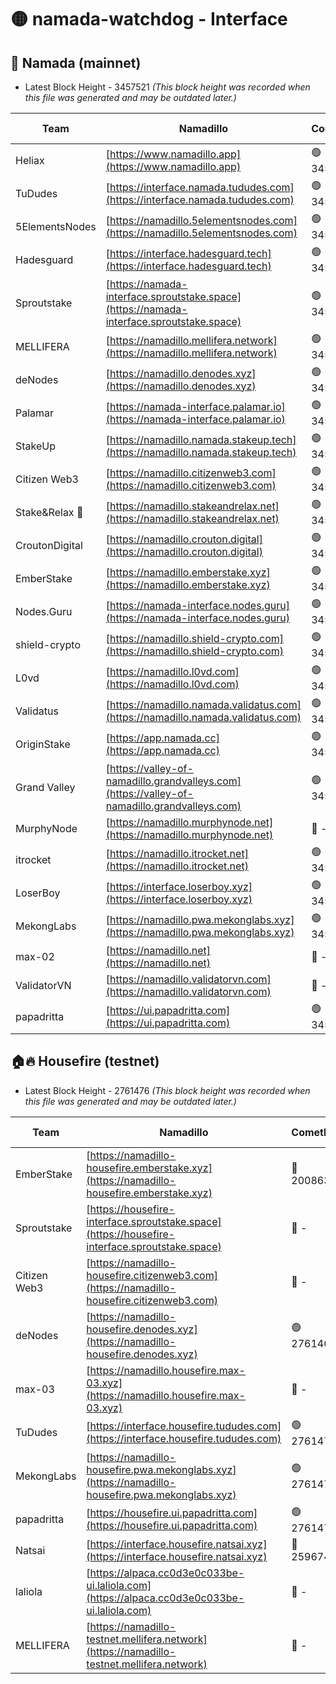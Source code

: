 # 🟡 namada-watchdog - Interface

## 🚀 Namada (mainnet)
- Latest Block Height - 3457521 *(This block height was recorded when this file was generated and may be outdated later.)*

| Team | Namadillo | CometBFT | Indexer | MASP Indexer |
|-|-|-|-|-|
| Heliax | [https://www.namadillo.app](https://www.namadillo.app) | 🟢 3457491 | 🟢 3457491 | 🟢 3457491 |
| TuDudes | [https://interface.namada.tududes.com](https://interface.namada.tududes.com) | 🟢 3457492 | 🟢 3457492 | 🟢 3457492 |
| 5ElementsNodes | [https://namadillo.5elementsnodes.com](https://namadillo.5elementsnodes.com) | 🟢 3457492 | 🔴 - | 🔴 - |
| Hadesguard | [https://interface.hadesguard.tech](https://interface.hadesguard.tech) | 🟢 3457497 | 🟢 3457497 | 🟢 3457496 |
| Sproutstake | [https://namada-interface.sproutstake.space](https://namada-interface.sproutstake.space) | 🟢 3457497 | 🟢 3457497 | 🟢 3457497 |
| MELLIFERA | [https://namadillo.mellifera.network](https://namadillo.mellifera.network) | 🟢 3457499 | 🟢 3457499 | 🟢 3457499 |
| deNodes | [https://namadillo.denodes.xyz](https://namadillo.denodes.xyz) | 🟢 3457499 | 🟢 3457499 | 🟢 3457499 |
| Palamar | [https://namada-interface.palamar.io](https://namada-interface.palamar.io) | 🟢 3457500 | 🟢 3457500 | 🟢 3457500 |
| StakeUp | [https://namadillo.namada.stakeup.tech](https://namadillo.namada.stakeup.tech) | 🟢 3457501 | 🟢 3457501 | 🟢 3457501 |
| Citizen Web3 | [https://namadillo.citizenweb3.com](https://namadillo.citizenweb3.com) | 🟢 3457502 | 🟢 3457501 | 🟢 3457502 |
| Stake&Relax 🦥 | [https://namadillo.stakeandrelax.net](https://namadillo.stakeandrelax.net) | 🟢 3457502 | 🟢 3457502 | 🟢 3457502 |
| CroutonDigital | [https://namadillo.crouton.digital](https://namadillo.crouton.digital) | 🟢 3457503 | 🟢 3457503 | 🟢 3457503 |
| EmberStake | [https://namadillo.emberstake.xyz](https://namadillo.emberstake.xyz) | 🟢 3457504 | 🟢 3457504 | 🟢 3457504 |
| Nodes.Guru | [https://namada-interface.nodes.guru](https://namada-interface.nodes.guru) | 🟢 3457504 | 🟢 3457504 | 🟢 3457504 |
| shield-crypto | [https://namadillo.shield-crypto.com](https://namadillo.shield-crypto.com) | 🟢 3457505 | 🟢 3457505 | 🟢 3457505 |
| L0vd | [https://namadillo.l0vd.com](https://namadillo.l0vd.com) | 🟢 3457506 | 🟢 3457506 | 🟢 3457506 |
| Validatus | [https://namadillo.namada.validatus.com](https://namadillo.namada.validatus.com) | 🟢 3457507 | 🟢 3457507 | 🟢 3457507 |
| OriginStake | [https://app.namada.cc](https://app.namada.cc) | 🟢 3457508 | 🟢 3457508 | 🟢 3457508 |
| Grand Valley | [https://valley-of-namadillo.grandvalleys.com](https://valley-of-namadillo.grandvalleys.com) | 🟢 3457508 | 🔴 - | 🔴 - |
| MurphyNode | [https://namadillo.murphynode.net](https://namadillo.murphynode.net) | 🔴 - | 🔴 - | 🔴 - |
| itrocket | [https://namadillo.itrocket.net](https://namadillo.itrocket.net) | 🟢 3457515 | 🟢 3457515 | 🟢 3457515 |
| LoserBoy | [https://interface.loserboy.xyz](https://interface.loserboy.xyz) | 🟢 3457516 | 🟢 3457516 | 🟢 3457515 |
| MekongLabs | [https://namadillo.pwa.mekonglabs.xyz](https://namadillo.pwa.mekonglabs.xyz) | 🟢 3457516 | 🟢 3457516 | 🟢 3457516 |
| max-02 | [https://namadillo.net](https://namadillo.net) | 🔴 - | 🔴 - | 🔴 - |
| ValidatorVN | [https://namadillo.validatorvn.com](https://namadillo.validatorvn.com) | 🔴 - | 🔴 - | 🔴 - |
| papadritta | [https://ui.papadritta.com](https://ui.papadritta.com) | 🟢 3457521 | 🟢 3457521 | 🔴 - |

## 🏠🔥 Housefire (testnet)
- Latest Block Height - 2761476 *(This block height was recorded when this file was generated and may be outdated later.)*

| Team | Namadillo | CometBFT | Indexer | MASP Indexer |
|-|-|-|-|-|
| EmberStake | [https://namadillo-housefire.emberstake.xyz](https://namadillo-housefire.emberstake.xyz) | 🔴 2008636 | 🔴 - | 🔴 - |
| Sproutstake | [https://housefire-interface.sproutstake.space](https://housefire-interface.sproutstake.space) | 🔴 - | 🔴 - | 🔴 - |
| Citizen Web3 | [https://namadillo-housefire.citizenweb3.com](https://namadillo-housefire.citizenweb3.com) | 🔴 - | 🔴 - | 🔴 - |
| deNodes | [https://namadillo-housefire.denodes.xyz](https://namadillo-housefire.denodes.xyz) | 🟢 2761467 | 🟢 2761467 | 🟢 2761466 |
| max-03 | [https://namadillo.housefire.max-03.xyz](https://namadillo.housefire.max-03.xyz) | 🔴 - | 🔴 - | 🔴 - |
| TuDudes | [https://interface.housefire.tududes.com](https://interface.housefire.tududes.com) | 🟢 2761476 | 🟢 2761475 | 🟢 2761476 |
| MekongLabs | [https://namadillo-housefire.pwa.mekonglabs.xyz](https://namadillo-housefire.pwa.mekonglabs.xyz) | 🟢 2761476 | 🟢 2761476 | 🟢 2761476 |
| papadritta | [https://housefire.ui.papadritta.com](https://housefire.ui.papadritta.com) | 🟢 2761476 | 🟢 2761476 | 🟢 2761476 |
| Natsai | [https://interface.housefire.natsai.xyz](https://interface.housefire.natsai.xyz) | 🔴 2596741 | 🔴 2596741 | 🔴 2596741 |
| laliola | [https://alpaca.cc0d3e0c033be-ui.laliola.com](https://alpaca.cc0d3e0c033be-ui.laliola.com) | 🔴 - | 🔴 - | 🔴 - |
| MELLIFERA | [https://namadillo-testnet.mellifera.network](https://namadillo-testnet.mellifera.network) | 🔴 - | 🟢 2761479 | 🔴 2607259 |


